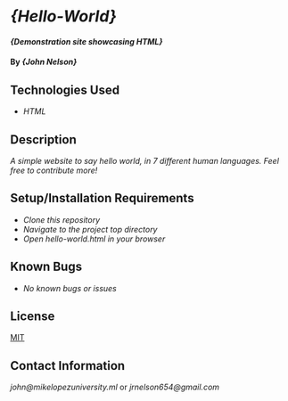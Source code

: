 # _{Hello-World}_

#### _{Demonstration site showcasing HTML}_

#### By _**{John Nelson}**_

## Technologies Used

* _HTML_

## Description

_A simple website to say hello world, in 7 different human languages.  Feel free to contribute more!_

## Setup/Installation Requirements

* _Clone this repository_
* _Navigate to the project top directory_
* _Open hello-world.html in your browser_

## Known Bugs
* _No known bugs or issues_

## License

[MIT](https://choosealicense.com/licenses/mit/)

## Contact Information

_john@mikelopezuniversity.ml_ or _jrnelson654@gmail.com_